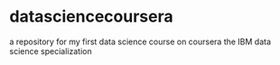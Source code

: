# datasciencecoursera
a repository for my first data science course on coursera
the IBM data science specialization
